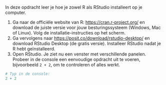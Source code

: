 In deze opdracht leer je hoe je zowel R als RStudio installeert op je computer.

1. Ga naar de officiële website van R: https://cran.r-project.org/ en download de juiste versie voor jouw besturingssysteem (Windows, Mac of Linux). Volg de installatie-instructies op het scherm.
2. Ga vervolgens naar https://posit.co/download/rstudio-desktop/ en download RStudio Desktop (de gratis versie). Installeer RStudio nadat je R hebt geïnstalleerd.
3. Open RStudio. Je ziet nu een venster met verschillende panelen. Probeer in de console een eenvoudige opdracht uit te voeren, bijvoorbeeld `2 + 2`, om te controleren of alles werkt.

```r
# Typ in de console:
2 + 2